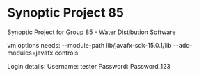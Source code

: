 # Synoptic Project 85
 Synoptic Project for Group 85 - Water Distibution Software


vm options needs: --module-path lib/javafx-sdk-15.0.1/lib --add-modules=javafx.controls

Login details:
Username: tester
Password: Password_123